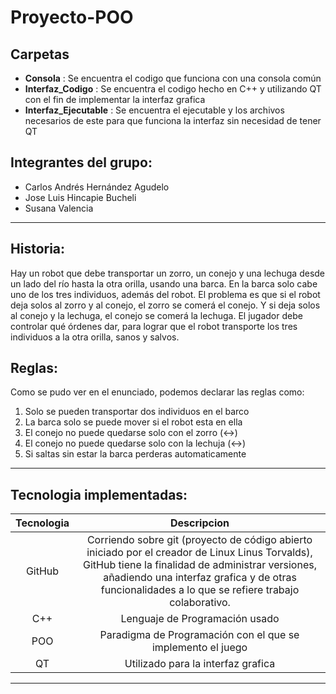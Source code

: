 <!-- <img align="left" alt="Logo" src="https://i.imgur.com/5uu6xkO.png" height="128"><br> -->

# Proyecto-POO

## Carpetas

- **Consola** : Se encuentra el codigo que funciona con una consola común
- **Interfaz_Codigo** : Se encuentra el codigo hecho en C++ y utilizando QT con el fin de implementar la interfaz grafica
- **Interfaz_Ejecutable** : Se encuentra el ejecutable y los archivos necesarios de este para que funciona la interfaz sin necesidad de tener QT

## Integrantes del grupo:

- Carlos Andrés Hernández Agudelo
- Jose Luis Hincapie Bucheli
- Susana Valencia


---
## Historia:

Hay un robot que debe transportar un zorro, un conejo y una lechuga desde un lado del río hasta la otra orilla, usando una barca. En la barca solo cabe uno de los tres individuos, además del robot. El problema es que si el robot deja solos al zorro y al conejo, el zorro se comerá el conejo. Y si deja solos al conejo y la lechuga, el conejo se comerá la lechuga. El jugador debe controlar qué órdenes dar, para lograr que el robot transporte los tres individuos a la otra orilla, sanos y salvos.

## Reglas:

Como se pudo ver en el enunciado, podemos declarar las reglas como:

1. Solo se pueden transportar dos individuos en el barco
2. La barca solo se puede mover si el robot esta en ella
3. El conejo no puede quedarse solo con el zorro (<->)
4. El conejo no puede quedarse solo con la lechuja (<->)
5. Si saltas sin estar la barca perderas automaticamente

---

## Tecnologia implementadas:

| Tecnologia       |                Descripcion                |
| :--------------: | :---------------------------------------: |
|   GitHub   | Corriendo sobre git (proyecto de código abierto iniciado por el creador de Linux Linus Torvalds), GitHub tiene la finalidad de administrar versiones, añadiendo una interfaz grafica y de otras funcionalidades a lo que se refiere trabajo colaborativo.|
|   C++   | Lenguaje de Programación usado|
|   POO   | Paradigma de Programación con el que se implemento el juego |
|   QT   | Utilizado para la interfaz grafica|

---





